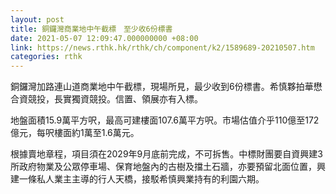 ```yaml
---
layout: post
title: 銅鑼灣商業地中午截標　至少收6份標書
date: 2021-05-07 12:09:47.000000000 +08:00
link: https://news.rthk.hk/rthk/ch/component/k2/1589689-20210507.htm
categories: rthk
---
```


銅鑼灣加路連山道商業地中午截標，現場所見，最少收到6份標書。希慎夥拍華懋合資競投，長實獨資競投。信置、領展亦有入標。

地盤面積15.9萬平方呎，最高可建樓面107.6萬平方呎。市場估值介乎110億至172億元，每呎樓面約1萬至1.6萬元。

根據賣地章程，項目須在2029年9月底前完成，不可拆售。中標財團要自資興建3所政府物業及公眾停車場、保育地盤內的古樹及擋土石牆，亦要預留北面位置，興建一條私人業主主導的行人天橋，接駁希慎興業持有的利園六期。
